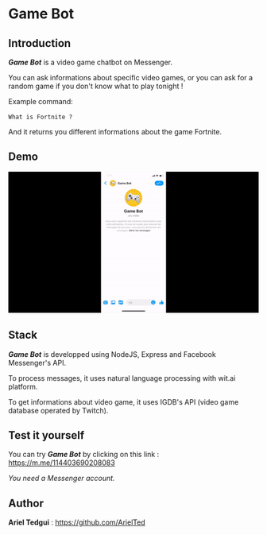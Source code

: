 Game Bot
================

Introduction
-------

***Game Bot*** is a video game chatbot on Messenger.

You can ask informations about specific video games, or you can ask for a random game if you don't know what to play tonight !

Example command:
```
What is Fortnite ?
```
And it returns you different informations about the game Fortnite.

Demo
-------

![](./utils/images/GameBot.gif)

Stack
------------
***Game Bot*** is developped using NodeJS, Express and Facebook Messenger's API.

To process messages, it uses natural language processing with wit.ai platform.

To get informations about video game, it uses IGDB's API (video game database operated by Twitch).

Test it yourself
--------
You can try ***Game Bot*** by clicking on this link : https://m.me/114403690208083

*You need a Messenger account.*

Author
------------
**Ariel Tedgui** : https://github.com/ArielTed

